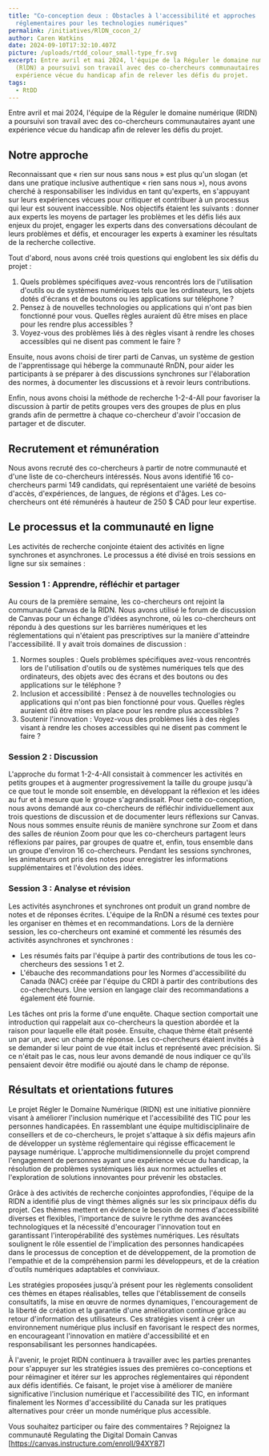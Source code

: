 ```yaml
---
title: "Co-conception deux : Obstacles à l'accessibilité et approches
  réglementaires pour les technologies numériques"
permalink: /initiatives/RlDN_cocon_2/
author: Caren Watkins
date: 2024-09-10T17:32:10.407Z
picture: /uploads/rtdd_colour_small-type_fr.svg
excerpt: Entre avril et mai 2024, l'équipe de la Réguler le domaine numérique
  (RlDN) a poursuivi son travail avec des co-chercheurs communautaires ayant une
  expérience vécue du handicap afin de relever les défis du projet.
tags:
  - RtDD
---
```

Entre avril et mai 2024, l'équipe de la Réguler le domaine numérique (RlDN) a poursuivi son travail avec des co-chercheurs communautaires ayant une expérience vécue du handicap afin de relever les défis du projet. 

## Notre approche

Reconnaissant que « rien sur nous sans nous » est plus qu'un slogan (et dans une pratique inclusive authentique « rien sans nous »), nous avons cherché à responsabiliser les individus en tant qu'experts, en s'appuyant sur leurs expériences vécues pour critiquer et contribuer à un processus qui leur est souvent inaccessible. Nos objectifs étaient les suivants : donner aux experts les moyens de partager les problèmes et les défis liés aux enjeux du projet, engager les experts dans des conversations découlant de leurs problèmes et défis, et encourager les experts à examiner les résultats de la recherche collective. 

Tout d'abord, nous avons créé trois questions qui englobent les six défis du projet : 

1. Quels problèmes spécifiques avez-vous rencontrés lors de l'utilisation d'outils ou de systèmes numériques tels que les ordinateurs, les objets dotés d'écrans et de boutons ou les applications sur téléphone ?
2. Pensez à de nouvelles technologies ou applications qui n'ont pas bien fonctionné pour vous. Quelles règles auraient dû être mises en place pour les rendre plus accessibles ?
3. Voyez-vous des problèmes liés à des règles visant à rendre les choses accessibles qui ne disent pas comment le faire ?

Ensuite, nous avons choisi de tirer parti de Canvas, un système de gestion de l'apprentissage qui héberge la communauté RnDN, pour aider les participants à se préparer à des discussions synchrones sur l'élaboration des normes, à documenter les discussions et à revoir leurs contributions.

Enfin, nous avons choisi la méthode de recherche 1-2-4-All pour favoriser la discussion à partir de petits groupes vers des groupes de plus en plus grands afin de permettre à chaque co-chercheur d'avoir l'occasion de partager et de discuter. 

## Recrutement et rémunération

Nous avons recruté des co-chercheurs à partir de notre communauté et d'une liste de co-chercheurs intéressés. Nous avons identifié 16 co-chercheurs parmi 149 candidats, qui représentaient une variété de besoins d'accès, d'expériences, de langues, de régions et d'âges. Les co-chercheurs ont été rémunérés à hauteur de 250 $ CAD pour leur expertise.

## Le processus et la communauté en ligne

Les activités de recherche conjointe étaient des activités en ligne synchrones et asynchrones. Le processus a été divisé en trois sessions en ligne sur six semaines :

### Session 1 : Apprendre, réfléchir et partager

Au cours de la première semaine, les co-chercheurs ont rejoint la communauté Canvas de la RlDN. Nous avons utilisé le forum de discussion de Canvas pour un échange d'idées asynchrone, où les co-chercheurs ont répondu à des questions sur les barrières numériques et les réglementations qui n'étaient pas prescriptives sur la manière d'atteindre l'accessibilité. Il y avait trois domaines de discussion :

1. Normes souples : Quels problèmes spécifiques avez-vous rencontrés lors de l'utilisation d'outils ou de systèmes numériques tels que des ordinateurs, des objets avec des écrans et des boutons ou des applications sur le téléphone ?
2. Inclusion et accessibilité : Pensez à de nouvelles technologies ou applications qui n'ont pas bien fonctionné pour vous. Quelles règles auraient dû être mises en place pour les rendre plus accessibles ?
3. Soutenir l'innovation : Voyez-vous des problèmes liés à des règles visant à rendre les choses accessibles qui ne disent pas comment le faire ?

### Session 2 : Discussion

L'approche du format 1-2-4-All consistait à commencer les activités en petits groupes et à augmenter progressivement la taille du groupe jusqu'à ce que tout le monde soit ensemble, en développant la réflexion et les idées au fur et à mesure que le groupe s'agrandissait. Pour cette co-conception, nous avons demandé aux co-chercheurs de réfléchir individuellement aux trois questions de discussion et de documenter leurs réflexions sur Canvas. Nous nous sommes ensuite réunis de manière synchrone sur Zoom et dans des salles de réunion Zoom pour que les co-chercheurs partagent leurs réflexions par paires, par groupes de quatre et, enfin, tous ensemble dans un groupe d'environ 16 co-chercheurs. Pendant les sessions synchrones, les animateurs ont pris des notes pour enregistrer les informations supplémentaires et l'évolution des idées. 

### Session 3 : Analyse et révision

Les activités asynchrones et synchrones ont produit un grand nombre de notes et de réponses écrites. L'équipe de la RnDN a résumé ces textes pour les organiser en thèmes et en recommandations. Lors de la dernière session, les co-chercheurs ont examiné et commenté les résumés des activités asynchrones et synchrones :

* Les résumés faits par l'équipe à partir des contributions de tous les co-chercheurs des sessions 1 et 2. 
* L'ébauche des recommandations pour les Normes d'accessibilité du Canada (NAC) créée par l'équipe du CRDI à partir des contributions des co-chercheurs. Une version en langage clair des recommandations a également été fournie. 

Les tâches ont pris la forme d'une enquête. Chaque section comportait une introduction qui rappelait aux co-chercheurs la question abordée et la raison pour laquelle elle était posée. Ensuite, chaque thème était présenté un par un, avec un champ de réponse. Les co-chercheurs étaient invités à se demander si leur point de vue était inclus et représenté avec précision. Si ce n'était pas le cas, nous leur avons demandé de nous indiquer ce qu'ils pensaient devoir être modifié ou ajouté dans le champ de réponse.

## Résultats et orientations futures

Le projet Régler le Domaine Numérique (RlDN) est une initiative pionnière visant à améliorer l'inclusion numérique et l'accessibilité des TIC pour les personnes handicapées. En rassemblant une équipe multidisciplinaire de conseillers et de co-chercheurs, le projet s'attaque à six défis majeurs afin de développer un système réglementaire qui régisse efficacement le paysage numérique. L'approche multidimensionnelle du projet comprend l'engagement de personnes ayant une expérience vécue du handicap, la résolution de problèmes systémiques liés aux normes actuelles et l'exploration de solutions innovantes pour prévenir les obstacles.

Grâce à des activités de recherche conjointes approfondies, l'équipe de la RlDN a identifié plus de vingt thèmes alignés sur les six principaux défis du projet. Ces thèmes mettent en évidence le besoin de normes d'accessibilité diverses et flexibles, l'importance de suivre le rythme des avancées technologiques et la nécessité d'encourager l'innovation tout en garantissant l'interopérabilité des systèmes numériques. Les résultats soulignent le rôle essentiel de l'implication des personnes handicapées dans le processus de conception et de développement, de la promotion de l'empathie et de la compréhension parmi les développeurs, et de la création d'outils numériques adaptables et conviviaux.

Les stratégies proposées jusqu'à présent pour les règlements consolident ces thèmes en étapes réalisables, telles que l'établissement de conseils consultatifs, la mise en œuvre de normes dynamiques, l'encouragement de la liberté de création et la garantie d'une amélioration continue grâce au retour d'information des utilisateurs. Ces stratégies visent à créer un environnement numérique plus inclusif en favorisant le respect des normes, en encourageant l'innovation en matière d'accessibilité et en responsabilisant les personnes handicapées.

À l'avenir, le projet RlDN continuera à travailler avec les parties prenantes pour s'appuyer sur les stratégies issues des premières co-conceptions et pour réimaginer et itérer sur les approches réglementaires qui répondent aux défis identifiés. Ce faisant, le projet vise à améliorer de manière significative l'inclusion numérique et l'accessibilité des TIC, en informant finalement les Normes d'accessibilité du Canada sur les pratiques alternatives pour créer un monde numérique plus accessible.

Vous souhaitez participer ou faire des commentaires ? Rejoignez la communauté Regulating the Digital Domain Canvas \[https://canvas.instructure.com/enroll/94XY87]
